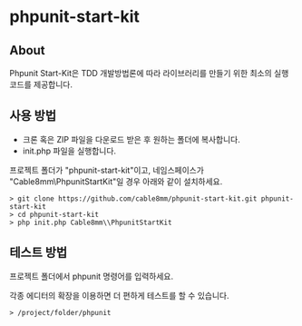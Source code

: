# phpunit-start-kit #

## About ##

Phpunit Start-Kit은 TDD 개발방법론에 따라 라이브러리를 만들기 위한 최소의 실행 코드를 제공합니다.

## 사용 방법 ##

* 크론 혹은 ZIP 파일을 다운로드 받은 후 원하는 폴더에 복사합니다.
* init.php 파일을 실행합니다.

프로젝트 폴더가 "phpunit-start-kit"이고, 네임스페이스가 "Cable8mm\\PhpunitStartKit"일 경우 아래와 같이 설치하세요.

```console
> git clone https://github.com/cable8mm/phpunit-start-kit.git phpunit-start-kit
> cd phpunit-start-kit
> php init.php Cable8mm\\PhpunitStartKit
```

## 테스트 방법 ##

프로젝트 폴더에서 phpunit 명령어를 입력하세요.

각종 에디터의 확장을 이용하면 더 편하게 테스트를 할 수 있습니다.

```console
> /project/folder/phpunit
```
